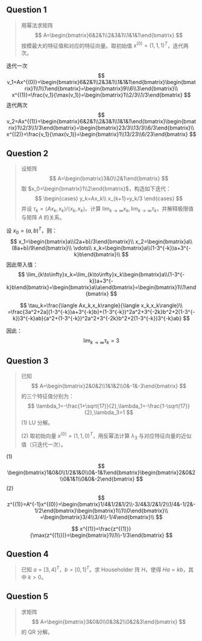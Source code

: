 ## Question 1

> 用幂法求矩阵
> $$
> A=\begin{bmatrix}6&2&1\\2&3&1\\1&1&1\end{bmatrix}
> $$
> 按模最大的特征值和对应的特征向量。取初始值 $x^{(0)}=(1,1,1)^T$，迭代两次。

迭代一次
$$
v_1=Ax^{(0)}=\begin{bmatrix}6&2&1\\2&3&1\\1&1&1\end{bmatrix}\begin{bmatrix}1\\1\\1\end{bmatrix}=\begin{bmatrix}9\\6\\3\end{bmatrix}\\
x^{(1)}=\frac{v_1}{\max(v_1)}=\begin{bmatrix}1\\2/3\\1/3\end{bmatrix}
$$
迭代两次
$$
v_2=Ax^{(1)}=\begin{bmatrix}6&2&1\\2&3&1\\1&1&1\end{bmatrix}\begin{bmatrix}1\\2/3\\1/3\end{bmatrix}=\begin{bmatrix}23/3\\13/3\\6/3\end{bmatrix}\\
x^{(2)}=\frac{v_1}{\max(v_1)}=\begin{bmatrix}1\\13/23\\6/23\end{bmatrix}
$$

## Question 2

> 设矩阵
> $$
> A=\begin{bmatrix}3&0\\2&1\end{bmatrix}
> $$
> 取 $x_0=\begin{bmatrix}1\\2\end{bmatrix}$，构造如下迭代：
> $$
> \begin{cases}
> y_k=Ax_k\\
> x_{k+1}=y_k/3
> \end{cases}
> $$
> 并设 $\tau_k=\langle Ax_k,x_k\rangle/\langle x_k,x_k\rangle$。计算 $\lim_{k\to\infty}x_k,\lim_{k\to\infty}\tau_k$，并解释极限值与矩阵 $A$ 的关系。

设 $x_0=(a,b)^T$，则：
$$
x_1=\begin{bmatrix}a\\(2a+b)/3\end{bmatrix}\\
x_2=\begin{bmatrix}a\\(8a+b)/9\end{bmatrix}\\
\vdots\\
x_k=\begin{bmatrix}a\\(1-3^{-k})a+3^{-k}b\end{bmatrix}\\
$$
因此带入值：
$$
\lim_{k\to\infty}x_k=\lim_{k\to\infty}x_k\begin{bmatrix}a\\(1-3^{-k})a+3^{-k}b\end{bmatrix}=\begin{bmatrix}a\\a\end{bmatrix}=\begin{bmatrix}1\\1\end{bmatrix}
$$

$$
\tau_k=\frac{\langle Ax_k,x_k\rangle}{\langle x_k,x_k\rangle}\\
=\frac{3a^2+2a[(1-3^{-k})a+3^{-k}b]+(1-3^{-k})^2a^2+3^{-2k}b^2+2(1-3^{-k})3^{-k}ab}{a^2+(1-3^{-k})^2a^2+3^{-2k}b^2+2(1-3^{-k})3^{-k}ab}
$$

因此：
$$
\lim_{k\to\infty}\tau_k=3
$$

## Question 3

> 已知
> $$
> A=\begin{bmatrix}2&0&2\\1&1&2\\0&-1&-3\end{bmatrix}
> $$
> 的三个特征值分别为：
> $$
> \lambda_1=-\frac{1+\sqrt{17}}{2},\lambda_1=-\frac{1-\sqrt{17}}{2},\lambda_3=1
> $$
> (1) LU 分解。
>
> (2) 取初始向量 $x^{(0)}=(1,1,0)^T$，用反幂法计算 $\lambda_3$ 与对应特征向量的近似值（只迭代一次）。

(1)
$$
\begin{bmatrix}1&0&0\\1/2&1&0\\0&-1&1\end{bmatrix}\begin{bmatrix}2&0&2\\0&1&1\\0&0&-2\end{bmatrix}
$$
(2)
$$
z^{(1)}=A^{-1}x^{(0)}=\begin{bmatrix}1/4&1/2&1/2\\-3/4&3/2&1/2\\1/4&-1/2&-1/2\end{bmatrix}\begin{bmatrix}1\\1\\0\end{bmatrix}\\
=\begin{bmatrix}3/4\\3/4\\-1/4\end{bmatrix}\\
$$

$$
x^{(1)}=\frac{z^{(1)}}{\max(z^{(1)})}=\begin{bmatrix}1\\1\\-1/3\end{bmatrix}
$$

## Question 4

> 已知 $a=[3,4]^T$，$b=[0,1]^T$。求 Householder 阵 $H$，使得 $Ha=kb$，其中 $k>0$。

## Question 5

> 求矩阵
> $$
> A=\begin{bmatrix}3&0&0\\0&3&2\\0&2&3\end{bmatrix}
> $$
> 的 QR 分解。
